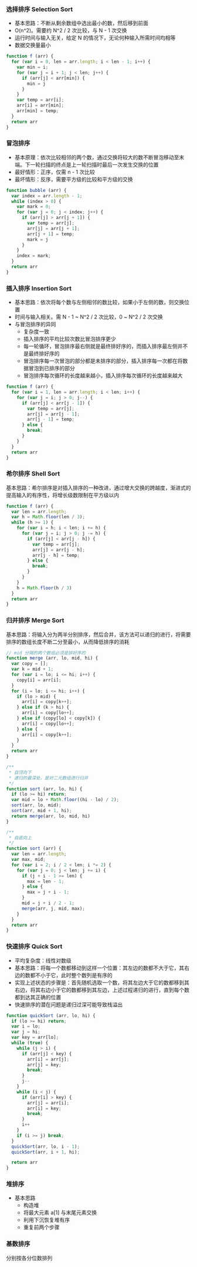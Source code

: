 ### 选择排序 Selection Sort

- 基本思路：不断从剩余数组中选出最小的数，然后移到前面
- O(n^2)。需要约 N^2 / 2 次比较，与 N - 1 次交换
- 运行时间与输入无关，给定 N 的情况下，无论何种输入所需时间均相等
- 数据交换量最小

```js
function f (arr) {
  for (var i = 0, len = arr.length; i < len - 1; i++) {
    var min = i;
    for (var j = i + 1; j < len; j++) {
      if (arr[j] < arr[min]) {
        min = j
      }
    }
    var temp = arr[i];
    arr[i] = arr[min];
    arr[min] = temp;
  }
  return arr
}
```


### 冒泡排序
- 基本原理：依次比较相邻的两个数，通过交换将较大的数不断冒泡移动至末端。下一轮扫描的终点是上一轮扫描时最后一次发生交换的位置
- 最好情形：正序，仅需 n - 1 次比较
- 最坏情形：反序，需要平方级的比较和平方级的交换

```js
function bubble (arr) {
  var index = arr.length - 1;
  while (index > 0) {
    var mark = 0;
    for (var j = 0; j < index; j++) {
      if (arr[j] > arr[j + 1]) {
        var temp = arr[j];
        arr[j] = arr[j + 1];
        arr[j + 1] = temp;
        mark = j
      }
    }
    index = mark;
  }
  return arr
}
```


### 插入排序 Insertion Sort

- 基本思路：依次将每个数与左侧相邻的数比较，如果小于左侧的数，则交换位置
- 时间与输入相关。需 N - 1 ~ N^2 / 2 次比较，0 ~ N^2 / 2 次交换
- 与冒泡排序的异同
  + 复杂度一致
  + 插入排序的平均比较次数比冒泡排序更少
  + 每一轮循环，冒泡排序最右侧就是最终排好序的，而插入排序最左侧并不是最终排好序的
  + 冒泡排序每一次冒泡的部分都是未排序的部分，插入排序每一次都在将数据冒泡到已排序的部分
  + 冒泡排序每次循环的长度越来越小，插入排序每次循环的长度越来越大

```js
function f (arr) {
  for (var i = 1, len = arr.length; i < len; i++) {
    for (var j = i; j > 0; j--) {
      if (arr[j] < arr[j - 1]) {
        var temp = arr[j];
        arr[j] = arr[j - 1];
        arr[j - 1] = temp;
      } else {
        break;
      }
    }
  }
  return arr
}
```


### 希尔排序 Shell Sort

基本思路：希尔排序是对插入排序的一种改进，通过增大交换的跨越度，渐进式的提高输入的有序性，将增长级数限制在平方级以内

```js
function f (arr) {
  var len = arr.length;
  var h = Math.floor(len / 3);
  while (h >= 1) {
    for (var i = h; i < len; i += h) {
      for (var j = i; j > 0; j -= h) {
        if (arr[j] < arr[j - h]) {
          var temp = arr[j];
          arr[j] = arr[j - h];
          arr[j - h] = temp;
        } else {
          break;
        }
      }
    }
    h = Math.floor(h / 3)
  }
  return arr
}
```


### 归并排序 Merge Sort

基本思路：将输入分为两半分别排序，然后合并，该方法可以递归的进行，将需要排序的数组长度不断二分至最小，从而降低排序的消耗

```js
// mid 分隔的两个数组必须是排好序的
function merge (arr, lo, mid, hi) {
  var copy = [];
  var k = mid + 1;
  for (var i = lo; i <= hi; i++) {
    copy[i] = arr[i];
  }
  for (i = lo; i <= hi; i++) {
    if (lo > mid) {
      arr[i] = copy[k++];
    } else if (k > hi) {
      arr[i] = copy[lo++];
    } else if (copy[lo] < copy[k]) {
      arr[i] = copy[lo++];
    } else {
      arr[i] = copy[k++];
    }
  }
  return arr
}

/**
 * 自顶向下
 * 递归的最深处，是对二元数组进行归并
 */
function sort (arr, lo, hi) {
  if (lo >= hi) return;
  var mid = lo + Math.floor((hi - lo) / 2);
  sort(arr, lo, mid);
  sort(arr, mid + 1, hi);
  return merge(arr, lo, mid, hi)
}

/**
 * 自底向上
 */
function sort (arr) {
  var len = arr.length;
  var max, mid;
  for (var i = 2; i / 2 < len; i *= 2) {
    for (var j = 0; j < len; j += i) {
      if (j + i - 1 >= len) {
        max = len - 1;
      } else {
      	max = j + i - 1;
      }
      mid = j + i / 2 - 1;
      merge(arr, j, mid, max);
    }
  }
  return arr
}
```


### 快速排序 Quick Sort

- 平均复杂度：线性对数级
- 基本思路：将每一个数都移动到这样一个位置：其左边的数都不大于它，其右边的数都不小于它，此时整个数列是有序的
- 实现上述状态的步骤是：首先随机选取一个数，将其左边大于它的数都移到其右边，将其右边小于它的数都移到其左边，上述过程递归的进行，直到每个数都到达其正确的位置
- 快速排序的潜在问题是递归过深可能导致栈溢出

```js
function quickSort (arr, lo, hi) {
  if (lo >= hi) return;
  var i = lo;
  var j = hi;
  var key = arr[lo];
  while (true) {
    while (j > i) {
      if (arr[j] < key) {
        arr[i] = arr[j];
        arr[j] = key;
        break;
      }
      j--
    }
    while (i < j) {
      if (arr[i] > key) {
        arr[j] = arr[i];
        arr[i] = key;
        break;
      }
      i++
    }
    if (i >= j) break;
  }
  quickSort(arr, lo, i - 1);
  quickSort(arr, i + 1, hi);

  return arr
}
```


### 堆排序
- 基本思路
  + 构造堆
  + 将最大元素 a[1] 与末尾元素交换
  + 利用下沉恢复堆有序
  + 重复前两个步骤


### 基数排序

分别按各分位数排列